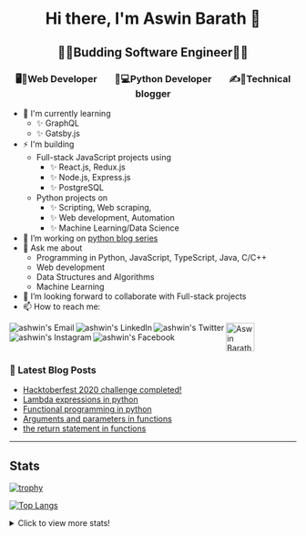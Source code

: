 <h1 align="center"> Hi there, I'm Aswin Barath 👋</h1>



<h2 align="center"> 👨‍🎓Budding Software Engineer👨‍🎓 </h2>



<h3 align="center"> 🖥️📲Web Developer  &nbsp;&nbsp;&nbsp;&nbsp;&nbsp;&nbsp;  🐍💻Python Developer &nbsp;&nbsp;&nbsp;&nbsp;&nbsp;&nbsp;  ✍📕Technical blogger </h3>



- 🌱 I'm currently learning
    - ✨ GraphQL
    - ✨ Gatsby.js
- ⚡ I'm building 
    - Full-stack JavaScript projects using
      - ✨ React.js, Redux.js
      - ✨ Node.js, Express.js
      - ✨ PostgreSQL
    - Python projects on
      - ✨ Scripting, Web scraping,
      - ✨ Web development, Automation
      - ✨ Machine Learning/Data Science
- 🔭 I’m working on [python blog series](https://dev.to/aswin2001barath/series/10416)
- 💬 Ask me about
    - Programming in Python, JavaScript, TypeScript, Java, C/C++
    - Web development
    - Data Structures and Algorithms
    - Machine Learning 
- 👯 I’m looking forward to collaborate with Full-stack projects
- 📫 How to reach me:

<a href="mailto:aswin2001barath@gmail.com">
  <img align="left" alt="ashwin's Email" src="https://img.icons8.com/bubbles/50/000000/gmail.png"/>
</a>

<a href="https://www.linkedin.com/in/aswin-barath/">
  <img align="left" alt="ashwin's LinkedIn" src="https://img.icons8.com/bubbles/50/000000/linkedin.png"/>
</a>

<a href="https://twitter.com/AswinBarath2">
  <img align="left" alt="ashwin's Twitter" src="https://img.icons8.com/bubbles/50/000000/twitter.png"/>
</a>

<a href="https://instagram.com/ashwin_26.4">
  <img align="left" alt="ashwin's Instagram" src="https://img.icons8.com/bubbles/50/000000/instagram.png"/>
</a>

<a href="https://www.facebook.com/profile.php?id=100011683902531">
  <img align="left" alt="ashwin's Facebook" src="https://img.icons8.com/bubbles/50/000000/facebook.png"/>
</a>

<a href="https://dev.to/aswin2001barath">
  <img src="https://d2fltix0v2e0sb.cloudfront.net/dev-badge.svg" alt="Aswin Barath's DEV Community Profile" height="50" width="50">
</a>

<br>

### 📕 Latest Blog Posts
<!-- BLOG-POST-LIST:START -->
- [Hacktoberfest 2020 challenge completed!](https://dev.to/aswin2001barath/hacktoberfest-2020-challenge-completed-31c2)
- [Lambda expressions in python](https://dev.to/aswin2001barath/lambda-expressions-in-python-5ffg)
- [Functional programming in python](https://dev.to/aswin2001barath/functional-programming-in-python-42fi)
- [Arguments and parameters in functions](https://dev.to/aswin2001barath/comprehension-in-python-383l)
- [the return statement in functions](https://dev.to/aswin2001barath/functional-programming-in-python-23ff)
<!-- BLOG-POST-LIST:END -->


---

## Stats
[![trophy](https://github-profile-trophy.vercel.app/?username=AswinBarath&title=Commit,Issues,PullRequest,Repositories,MultiLanguage&margin-w=15&margin-h=15&theme=onedark)](https://github.com/ryo-ma/github-profile-trophy)

[![Top Langs](https://github-readme-stats.vercel.app/api/top-langs/?username=AswinBarath&layout=compact&langs_count=8)](https://github.com/anuraghazra/github-readme-stats)
<!-- [![willianrod's wakatime stats](https://github-readme-stats.vercel.app/api/wakatime?username=AswinBarath&layout=compact)](https://github.com/anuraghazra/github-readme-stats) -->

<details>
  <summary>Click to view more stats!</summary>
    <!--START_SECTION:waka-->
![Profile Views](http://img.shields.io/badge/Profile%20Views-7-blue)

![Lines of code](https://img.shields.io/badge/From%20Hello%20World%20I%27ve%20Written-511485%20lines%20of%20code-blue)

**🐱 My Github Data** 

> 🏆 653 Contributions in the Year 2021
 > 
> 📦 127.2 kB Used in Github's Storage 
 > 
> 🚫 Not Opted to Hire
 > 
> 📜 64 Public Repositories 
 > 
> 🔑 1 Private Repository 
 > 
**I'm a Night 🦉** 

```text
🌞 Morning    118 commits    █████░░░░░░░░░░░░░░░░░░░░   20.21% 
🌆 Daytime    136 commits    █████░░░░░░░░░░░░░░░░░░░░   23.29% 
🌃 Evening    298 commits    ████████████░░░░░░░░░░░░░   51.03% 
🌙 Night      32 commits     █░░░░░░░░░░░░░░░░░░░░░░░░   5.48%

```
📅 **I'm Most Productive on Thursday** 

```text
Monday       68 commits     ███░░░░░░░░░░░░░░░░░░░░░░   11.64% 
Tuesday      106 commits    ████░░░░░░░░░░░░░░░░░░░░░   18.15% 
Wednesday    84 commits     ███░░░░░░░░░░░░░░░░░░░░░░   14.38% 
Thursday     107 commits    ████░░░░░░░░░░░░░░░░░░░░░   18.32% 
Friday       64 commits     ██░░░░░░░░░░░░░░░░░░░░░░░   10.96% 
Saturday     91 commits     ████░░░░░░░░░░░░░░░░░░░░░   15.58% 
Sunday       64 commits     ██░░░░░░░░░░░░░░░░░░░░░░░   10.96%

```


📊 **This Week I Spent My Time On** 

```text
⌚︎ Time Zone: Asia/Kolkata

💬 Programming Languages: 
Java                     5 hrs 16 mins       ██████████████████░░░░░░░   71.67% 
JavaScript               50 mins             ██░░░░░░░░░░░░░░░░░░░░░░░   11.46% 
Markdown                 42 mins             ██░░░░░░░░░░░░░░░░░░░░░░░   9.58% 
HTML                     16 mins             █░░░░░░░░░░░░░░░░░░░░░░░░   3.85% 
CSS                      15 mins             ░░░░░░░░░░░░░░░░░░░░░░░░░   3.45%

🔥 Editors: 
Eclipse                  5 hrs 16 mins       ██████████████████░░░░░░░   71.67% 
VS Code                  2 hrs 5 mins        ███████░░░░░░░░░░░░░░░░░░   28.33%

💻 Operating System: 
Windows                  7 hrs 21 mins       █████████████████████████   100.0%

```

**I Mostly Code in JavaScript** 

```text
JavaScript               15 repos            ██████░░░░░░░░░░░░░░░░░░░   25.86% 
HTML                     14 repos            ██████░░░░░░░░░░░░░░░░░░░   24.14% 
Python                   10 repos            ████░░░░░░░░░░░░░░░░░░░░░   17.24% 
Java                     10 repos            ████░░░░░░░░░░░░░░░░░░░░░   17.24% 
CSS                      4 repos             █░░░░░░░░░░░░░░░░░░░░░░░░   6.9%

```



 Last Updated on 24/07/2021
<!--END_SECTION:waka-->
</details>





